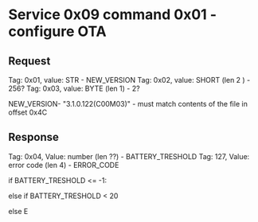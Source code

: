 # Service 0x09 command 0x01 - configure OTA

## Request

Tag: 0x01, value: STR  - NEW_VERSION
Tag: 0x02, value: SHORT (len 2 ) - 256?
Tag: 0x03, value: BYTE (len 1) - 2?

NEW_VERSION- "3.1.0.122(C00M03)" - must match contents of the file in offset 0x4C

## Response

Tag: 0x04, Value: number (len ??) - BATTERY_TRESHOLD
Tag: 127, Value: error code (len 4) - ERROR_CODE

if BATTERY_TRESHOLD <= -1:

else if BATTERY_TRESHOLD < 20

else E


